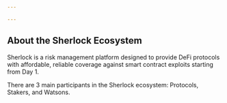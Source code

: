 ```yaml
---

---
```


## About the Sherlock Ecosystem

Sherlock is a risk management platform designed to provide DeFi protocols with affordable, reliable coverage against smart contract exploits starting from Day 1.

There are 3 main participants in the Sherlock ecosystem: Protocols, Stakers, and Watsons.
